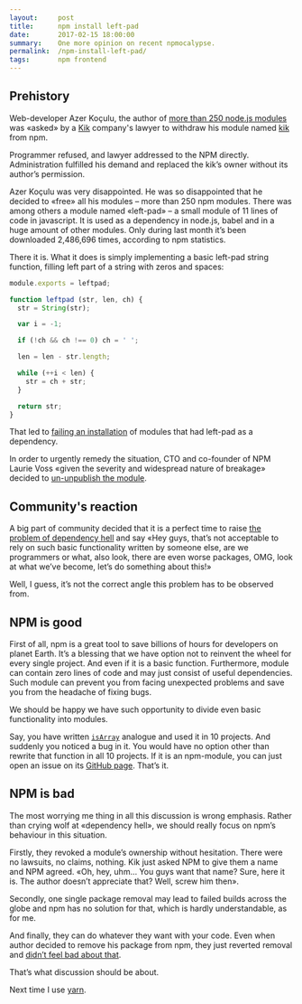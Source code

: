 ```yaml
---
layout:     post
title:      npm install left-pad
date:       2017-02-15 18:00:00
summary:    One more opinion on recent npmocalypse.
permalink:  /npm-install-left-pad/
tags:       npm frontend
---
```


## Prehistory

Web-developer Azer Koçulu, the author of 
[more than 250 node.js modules](https://gist.githubusercontent.com/azer/db27417ee84b5f34a6ea/raw/50ab7ef26dbde2d4ea52318a3590af78b2a21162/gistfile1.txt) 
was «asked» by a [Kik](http://www.kik.com/) company's lawyer to withdraw his module named 
[kik](https://github.com/hek/hek) from npm.

Programmer refused, and lawyer addressed to the NPM directly. 
Administration fulfilled his demand and replaced the kik’s owner without its author’s permission.

Azer Koçulu was very disappointed. 
He was so disappointed that he decided to «free» all his modules – more than 250 npm modules. 
There was among others a module named «left-pad» – a small module of 11 lines of code in javascript. 
It is used as a dependency in node.js, babel and in a huge amount of other modules. 
Only during last month it’s been downloaded 2,486,696 times, according to npm statistics.

There it is. What it does is simply implementing a basic left-pad string function, 
filling left part of a string with zeros and spaces:

```js
module.exports = leftpad;

function leftpad (str, len, ch) {
  str = String(str);

  var i = -1;

  if (!ch && ch !== 0) ch = ' ';

  len = len - str.length;

  while (++i < len) {
    str = ch + str;
  }

  return str;
}
````

That led to [failing an installation](https://github.com/stevemao/left-pad/issues/4) 
of modules that had left-pad as a dependency.

In order to urgently remedy the situation, CTO and co-founder of NPM Laurie Voss 
«given the severity and widespread nature of breakage» decided to 
[un-unpublish the module](https://twitter.com/seldo/status/712414588281552900).

## Community's reaction

A big part of community decided that it is a perfect time to raise 
[the problem of dependency hell](http://www.haneycodes.net/npm-left-pad-have-we-forgotten-how-to-program/) 
and say «Hey guys, that’s not acceptable to rely on such basic functionality written by someone else, 
are we programmers or what, also look, there are even worse packages, OMG, look at what we’ve become, 
let’s do something about this!»

Well, I guess, it’s not the correct angle this problem has to be observed from.

## NPM is good

First of all, npm is a great tool to save billions of hours for developers on planet Earth. 
It’s a blessing that we have option not to reinvent the wheel for every single project. 
And even if it is a basic function. Furthermore, module can contain zero lines of code and may just consist 
of useful dependencies. 
Such module can prevent you from facing unexpected problems and save you from the headache of fixing bugs.

We should be happy we have such opportunity to divide even basic functionality into modules.

Say, you have written [`isArray`](https://www.npmjs.com/package/isarray) analogue and used it in 10 projects. 
And suddenly you noticed a bug in it. You would have no option other than rewrite that function in all 10 projects.
If it is an npm-module, you can just open an issue on its [GitHub page](https://github.com/juliangruber/isarray/issues). 
That’s it.

## NPM is bad

The most worrying me thing in all this discussion is wrong emphasis. 
Rather than crying wolf at «dependency hell», we should really focus on npm’s behaviour in this situation.

Firstly, they revoked a module’s ownership without hesitation. There were no lawsuits, no claims, nothing. 
Kik just asked NPM to give them a name and NPM agreed. «Oh, hey, uhm… You guys want that name? Sure, here it is. 
The author doesn’t appreciate that? Well, screw him then».

Secondly, one single package removal may lead to failed builds across the globe and npm has no solution for that, 
which is hardly understandable, as for me.

And finally, they can do whatever they want with your code. Even when author decided to remove his package from npm, 
they just reverted removal and [didn’t feel bad about that](https://twitter.com/seldo/status/713064021797122049).

That’s what discussion should be about.

Next time I use [yarn](https://yarnpkg.com/en/).